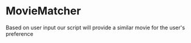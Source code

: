 # MovieMatcher
Based on user input our script will provide a similar movie for the user's preference
